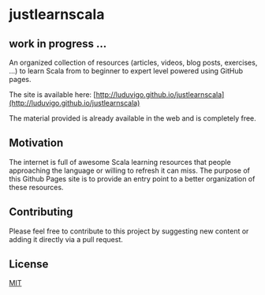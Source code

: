 # justlearnscala

## work in progress ...

An organized collection of resources (articles, videos, blog posts, exercises, ...) to learn Scala from to beginner to expert level powered using GitHub pages.

The site is available here: [http://luduvigo.github.io/justlearnscala](http://luduvigo.github.io/justlearnscala)

The material provided is already available in the web and is completely free.

## Motivation

The internet is full of awesome Scala learning resources that people approaching the language or willing to refresh it can miss. The purpose of this Github Pages site is to provide an entry point to a better organization of these resources.

## Contributing

Please feel free to contribute to this project by suggesting new content or adding it directly via a pull request.

## License

[MIT](http://opensource.org/licenses/MIT)
